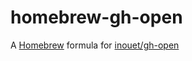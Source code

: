 homebrew-gh-open
====

A [Homebrew](http://brew.sh/) formula for [inouet/gh-open](https://github.com/inouet/gh-open)
